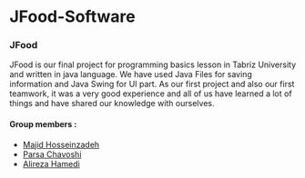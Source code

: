 # JFood-Software  
### JFood  
JFood is our final project for programming basics lesson in Tabriz University and written in java language. We have used Java Files for saving information and
Java Swing for UI part. As our first project and also our first teamwork, it was a very good experience and all of us have learned a lot of things and have shared our knowledge with ourselves.  
#### Group members : 
- [Majid Hosseinzadeh](https://github.com/MajidHosseinzadeh)
- [Parsa Chavoshi](https://github.com/ChavoshiParsa)
- [Alireza Hamedi](https://github.com/TheLotonegro)
